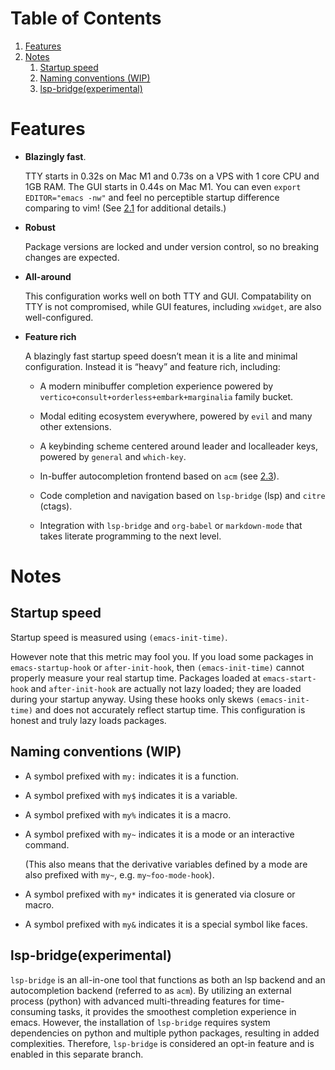 
# Table of Contents

1.  [Features](#orge54d4dd)
2.  [Notes](#org365536b)
    1.  [Startup speed](#orge45d018)
    2.  [Naming conventions (WIP)](#org5664630)
    3.  [lsp-bridge(experimental)](#org5f19f67)



<a id="orge54d4dd"></a>

# Features

-   **Blazingly fast**.
    
    TTY starts in 0.32s on Mac M1 and 0.73s on a VPS with 1 core CPU and
    1GB RAM. The GUI starts in 0.44s on Mac M1. You can even `export
      EDITOR="emacs -nw"` and feel no perceptible startup difference
    comparing to vim! (See [2.1](#orge45d018) for additional details.)

-   **Robust**
    
    Package versions are locked and under version control, so no
    breaking changes are expected.

-   **All-around**
    
    This configuration works well on both TTY and GUI. Compatability on
    TTY is not compromised, while GUI features, including `xwidget`, are
    also well-configured.

-   **Feature rich**
    
    A blazingly fast startup speed doesn&rsquo;t mean it is a lite and minimal
    configuration.  Instead it is &ldquo;heavy&rdquo; and feature rich, including:
    
    -   A modern minibuffer completion experience powered by `vertico+consult+orderless+embark+marginalia` family bucket.
    
    -   Modal editing ecosystem everywhere, powered by `evil` and many other extensions.
    
    -   A keybinding scheme centered around leader and localleader keys, powered by `general` and `which-key`.
    
    -   In-buffer autocompletion frontend based on `acm` (see [2.3](#org5f19f67)).
    
    -   Code completion and navigation based on `lsp-bridge` (lsp) and `citre` (ctags).
    
    -   Integration with `lsp-bridge` and `org-babel` or `markdown-mode` that takes literate programming to the next level.


<a id="org365536b"></a>

# Notes


<a id="orge45d018"></a>

## Startup speed

Startup speed is measured using `(emacs-init-time)`.

However note that this metric may fool you.  If you load some packages
in `emacs-startup-hook` or `after-init-hook`, then `(emacs-init-time)`
cannot properly measure your real startup time. Packages loaded at
`emacs-start-hook` and `after-init-hook` are actually not lazy loaded;
they are loaded during your startup anyway. Using these hooks only
skews `(emacs-init-time)` and does not accurately reflect startup
time. This configuration is honest and truly lazy loads packages.


<a id="org5664630"></a>

## Naming conventions (WIP)

-   A symbol prefixed with `my:` indicates it is a function.

-   A symbol prefixed with `my$` indicates it is a variable.

-   A symbol prefixed with `my%` indicates it is a macro.

-   A symbol prefixed with `my~` indicates it is a mode or an interactive command.
    
    (This also means that the derivative variables defined by a mode are
    also prefixed with `my~`, e.g. `my~foo-mode-hook`).

-   A symbol prefixed with `my*` indicates it is generated via closure or macro.

-   A symbol prefixed with `my&` indicates it is a special symbol like faces.


<a id="org5f19f67"></a>

## lsp-bridge(experimental)

`lsp-bridge` is an all-in-one tool that functions as both an lsp backend
and an autocompletion backend (referred to as `acm`). By utilizing an
external process (python) with advanced multi-threading features for
time-consuming tasks, it provides the smoothest completion experience
in emacs. However, the installation of `lsp-bridge` requires system
dependencies on python and multiple python packages, resulting in
added complexities. Therefore, `lsp-bridge` is considered an opt-in
feature and is enabled in this separate branch.

